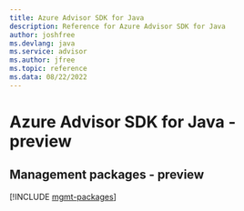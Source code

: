```yaml
---
title: Azure Advisor SDK for Java
description: Reference for Azure Advisor SDK for Java
author: joshfree
ms.devlang: java
ms.service: advisor
ms.author: jfree
ms.topic: reference
ms.data: 08/22/2022
---
```

# Azure Advisor SDK for Java - preview

## Management packages - preview
[!INCLUDE [mgmt-packages](advisor-mgmt-index.md)]